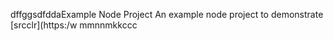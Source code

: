 dffggsdfddaExample Node Project
An example node project to demonstrate [srcclr](https:/w
mmnnmkkccc
